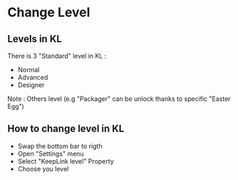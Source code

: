 Change Level
==
Levels in KL
-
There is 3 "Standard" level in KL :
* Normal
* Advanced
* Designer

Note : Others level (e.g "Packager" can be unlock thanks to specific "Easter Egg")

How to change level in KL
-
* Swap the bottom bar to rigth
* Open "Settings" menu
* Select "KeepLink level" Property
* Choose you level
